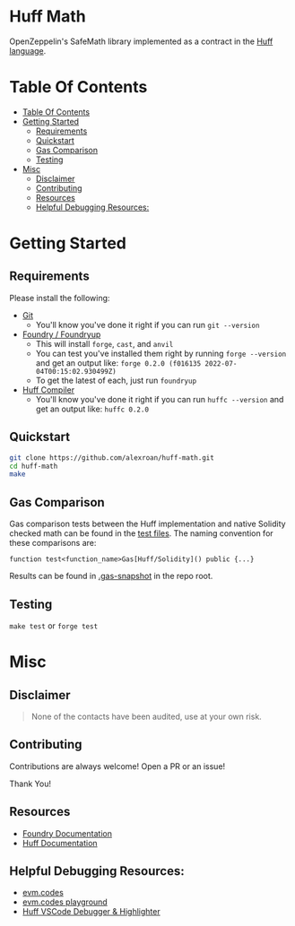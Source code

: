 # Huff Math

OpenZeppelin's SafeMath library implemented as a contract in the [Huff language](https://github.com/huff-language).

# Table Of Contents

- [Table Of Contents](#table-of-contents)
- [Getting Started](#getting-started)
  - [Requirements](#requirements)
  - [Quickstart](#quickstart)
  - [Gas Comparison](#gas-comparison)
  - [Testing](#testing)
- [Misc](#misc)
  - [Disclaimer](#disclaimer)
  - [Contributing](#contributing)
  - [Resources](#resources)
  - [Helpful Debugging Resources:](#helpful-debugging-resources)

# Getting Started

## Requirements

Please install the following:

-   [Git](https://git-scm.com/book/en/v2/Getting-Started-Installing-Git)  
    -   You'll know you've done it right if you can run `git --version`
-   [Foundry / Foundryup](https://github.com/gakonst/foundry)
    -   This will install `forge`, `cast`, and `anvil`
    -   You can test you've installed them right by running `forge --version` and get an output like: `forge 0.2.0 (f016135 2022-07-04T00:15:02.930499Z)`
    -   To get the latest of each, just run `foundryup`
-   [Huff Compiler](https://docs.huff.sh/get-started/installing/)
    -   You'll know you've done it right if you can run `huffc --version` and get an output like: `huffc 0.2.0`


## Quickstart

```sh
git clone https://github.com/alexroan/huff-math.git
cd huff-math
make
```

## Gas Comparison

Gas comparison tests between the Huff implementation and native Solidity checked math can be found in the [test files](https://github.com/alexroan/huff-math/tree/master/test). The naming convention for these comparisons are:

```
function test<function_name>Gas[Huff/Solidity]() public {...}
```

Results can be found in [.gas-snapshot](https://github.com/alexroan/huff-math/blob/master/.gas-snapshot) in the repo root.


## Testing

`make test` or `forge test`

# Misc

## Disclaimer

> None of the contacts have been audited, use at your own risk.

## Contributing

Contributions are always welcome! Open a PR or an issue!

Thank You!

## Resources

-   [Foundry Documentation](https://book.getfoundry.sh/)
-   [Huff Documentation](https://docs.huff.sh/)

## Helpful Debugging Resources:

- [evm.codes](https://www.evm.codes/)
- [evm.codes playground](https://www.evm.codes/playground)
- [Huff VSCode Debugger & Highlighter](https://github.com/huff-language/vscode-huff)